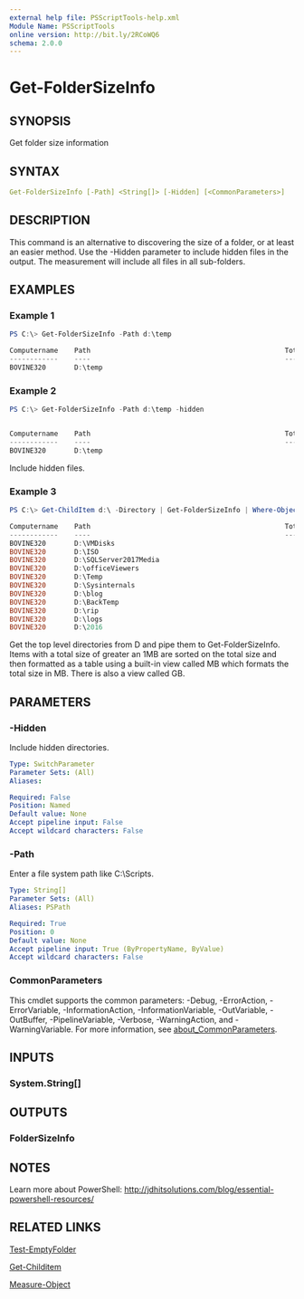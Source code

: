 ```yaml
---
external help file: PSScriptTools-help.xml
Module Name: PSScriptTools
online version: http://bit.ly/2RCoWQ6
schema: 2.0.0
---
```


# Get-FolderSizeInfo

## SYNOPSIS

Get folder size information

## SYNTAX

```yaml
Get-FolderSizeInfo [-Path] <String[]> [-Hidden] [<CommonParameters>]
```

## DESCRIPTION

This command is an alternative to discovering the size of a folder, or at least an easier method. Use the -Hidden parameter to include hidden files in the output. The measurement will include all files in all sub-folders.

## EXAMPLES

### Example 1

```powershell
PS C:\> Get-FolderSizeInfo -Path d:\temp

Computername    Path                                                TotalFiles     TotalSize
------------    ----                                                ----------     ---------
BOVINE320       D:\temp                                                     48     121824451
```

### Example 2

```powershell
PS C:\> Get-FolderSizeInfo -Path d:\temp -hidden


Computername    Path                                                TotalFiles     TotalSize
------------    ----                                                ----------     ---------
BOVINE320       D:\temp                                                    146     125655552
```

Include hidden files.

### Example 3

```powershell
PS C:\> Get-ChildItem d:\ -Directory | Get-FolderSizeInfo | Where-Object TotalSize -gt 1MB | Sort-Object TotalSize -Descending | Format-Table -View mb

Computername    Path                                                TotalFiles   TotalSizeMB
------------    ----                                                ----------   -----------
BOVINE320       D:\VMDisks                                                  18   114873.7246
BOVINE320       D:\ISO                                                      17    42526.8204
BOVINE320       D:\SQLServer2017Media                                        1      710.8545
BOVINE320       D:\officeViewers                                             4      158.9155
BOVINE320       D:\Temp                                                     48      116.1809
BOVINE320       D:\Sysinternals                                            153       59.6169
BOVINE320       D:\blog                                                     41       21.9948
BOVINE320       D:\BackTemp                                                  2       21.6734
BOVINE320       D:\rip                                                       3       11.1546
BOVINE320       D:\logs                                                    134        3.9517
BOVINE320       D:\2016                                                      5        1.5608

```

Get the top level directories from D and pipe them to Get-FolderSizeInfo. Items with a total size of greater an 1MB are sorted on the total size and then formatted as a table using a built-in view called MB which formats the total size in MB. There is also a view called GB.

## PARAMETERS

### -Hidden

Include hidden directories.

```yaml
Type: SwitchParameter
Parameter Sets: (All)
Aliases:

Required: False
Position: Named
Default value: None
Accept pipeline input: False
Accept wildcard characters: False
```

### -Path

Enter a file system path like C:\Scripts.

```yaml
Type: String[]
Parameter Sets: (All)
Aliases: PSPath

Required: True
Position: 0
Default value: None
Accept pipeline input: True (ByPropertyName, ByValue)
Accept wildcard characters: False
```

### CommonParameters

This cmdlet supports the common parameters: -Debug, -ErrorAction, -ErrorVariable, -InformationAction, -InformationVariable, -OutVariable, -OutBuffer, -PipelineVariable, -Verbose, -WarningAction, and -WarningVariable. For more information, see [about_CommonParameters](http://go.microsoft.com/fwlink/?LinkID=113216).

## INPUTS

### System.String[]

## OUTPUTS

### FolderSizeInfo

## NOTES

Learn more about PowerShell:
http://jdhitsolutions.com/blog/essential-powershell-resources/

## RELATED LINKS

[Test-EmptyFolder]()

[Get-Childitem]()

[Measure-Object]()